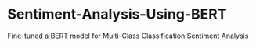 # Sentiment-Analysis-Using-BERT
Fine-tuned a BERT model for Multi-Class Classification Sentiment Analysis
